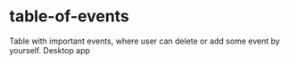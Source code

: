 # table-of-events
Table with important events, where user can delete or add some event by yourself. Desktop app
